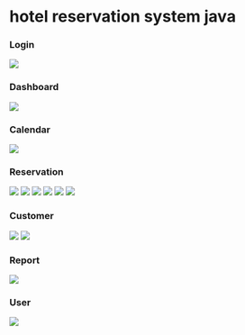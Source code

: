 # hotel reservation system java

  <h3>Login</h3> 

<image src="https://i.imgur.com/n3Ac0pC.jpg">

  <h3>Dashboard </h3> 

<image src="https://i.imgur.com/SEj12un.jpg">

  <h3>Calendar</h3> 

<image src="https://i.imgur.com/TVB55x1.jpg">

  <h3>Reservation</h3> 
<image src="https://i.imgur.com/YyrIRTw.jpg">

<image src="https://i.imgur.com/pJIRbXY.jpg">

<image src="https://i.imgur.com/uTL10qW.jpg">

<image src="https://i.imgur.com/bjDcbbj.jpg">

<image src="https://i.imgur.com/dvxxAXY.jpg">

<image src="https://i.imgur.com/0Uwpnh6.jpg">

  <h3>Customer</h3> 
<image src="https://i.imgur.com/HiPwSzo.jpg">

<image src="https://i.imgur.com/7pTYVC7.jpg">

  <h3>Report</h3> 
<image src="https://i.imgur.com/xZr7nmI.jpg">

  <h3>User</h3> 
  <image src="https://i.imgur.com/yHBqDSj.jpg">
